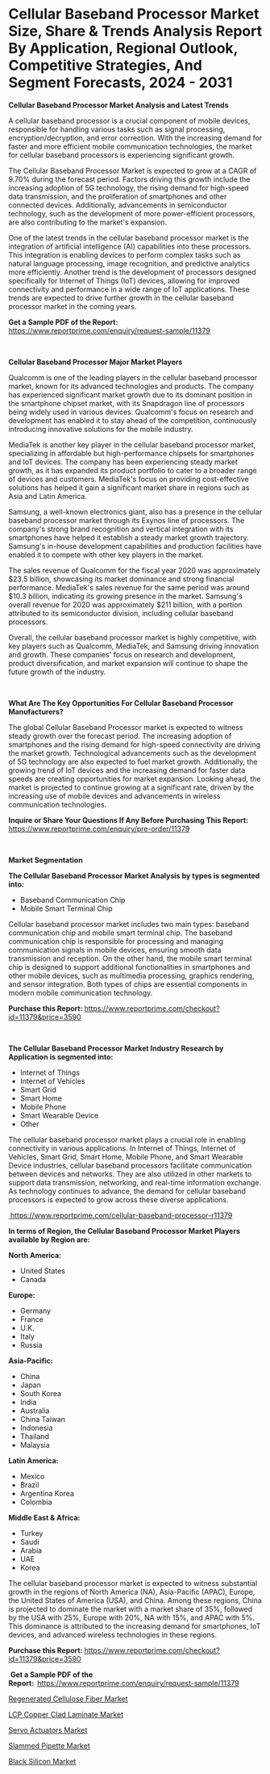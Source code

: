 <p><h1>Cellular Baseband Processor Market Size, Share & Trends Analysis Report By Application, Regional Outlook, Competitive Strategies, And Segment Forecasts, 2024 - 2031</h1></p><p><strong>Cellular Baseband Processor Market Analysis and Latest Trends</strong></p>
<p><p>A cellular baseband processor is a crucial component of mobile devices, responsible for handling various tasks such as signal processing, encryption/decryption, and error correction. With the increasing demand for faster and more efficient mobile communication technologies, the market for cellular baseband processors is experiencing significant growth.</p><p>The Cellular Baseband Processor Market is expected to grow at a CAGR of 9.70% during the forecast period. Factors driving this growth include the increasing adoption of 5G technology, the rising demand for high-speed data transmission, and the proliferation of smartphones and other connected devices. Additionally, advancements in semiconductor technology, such as the development of more power-efficient processors, are also contributing to the market's expansion.</p><p>One of the latest trends in the cellular baseband processor market is the integration of artificial intelligence (AI) capabilities into these processors. This integration is enabling devices to perform complex tasks such as natural language processing, image recognition, and predictive analytics more efficiently. Another trend is the development of processors designed specifically for Internet of Things (IoT) devices, allowing for improved connectivity and performance in a wide range of IoT applications. These trends are expected to drive further growth in the cellular baseband processor market in the coming years.</p></p>
<p><strong>Get a Sample PDF of the Report:&nbsp;</strong> <a href="https://www.reportprime.com/enquiry/request-sample/11379">https://www.reportprime.com/enquiry/request-sample/11379</a></p>
<p>&nbsp;</p>
<p><strong>Cellular Baseband Processor Major Market Players</strong></p>
<p><p>Qualcomm is one of the leading players in the cellular baseband processor market, known for its advanced technologies and products. The company has experienced significant market growth due to its dominant position in the smartphone chipset market, with its Snapdragon line of processors being widely used in various devices. Qualcomm's focus on research and development has enabled it to stay ahead of the competition, continuously introducing innovative solutions for the mobile industry.</p><p>MediaTek is another key player in the cellular baseband processor market, specializing in affordable but high-performance chipsets for smartphones and IoT devices. The company has been experiencing steady market growth, as it has expanded its product portfolio to cater to a broader range of devices and customers. MediaTek's focus on providing cost-effective solutions has helped it gain a significant market share in regions such as Asia and Latin America.</p><p>Samsung, a well-known electronics giant, also has a presence in the cellular baseband processor market through its Exynos line of processors. The company's strong brand recognition and vertical integration with its smartphones have helped it establish a steady market growth trajectory. Samsung's in-house development capabilities and production facilities have enabled it to compete with other key players in the market.</p><p>The sales revenue of Qualcomm for the fiscal year 2020 was approximately $23.5 billion, showcasing its market dominance and strong financial performance. MediaTek's sales revenue for the same period was around $10.3 billion, indicating its growing presence in the market. Samsung's overall revenue for 2020 was approximately $211 billion, with a portion attributed to its semiconductor division, including cellular baseband processors.</p><p>Overall, the cellular baseband processor market is highly competitive, with key players such as Qualcomm, MediaTek, and Samsung driving innovation and growth. These companies' focus on research and development, product diversification, and market expansion will continue to shape the future growth of the industry.</p></p>
<p>&nbsp;</p>
<p><strong>What Are The Key Opportunities For Cellular Baseband Processor Manufacturers?</strong></p>
<p><p>The global Cellular Baseband Processor market is expected to witness steady growth over the forecast period. The increasing adoption of smartphones and the rising demand for high-speed connectivity are driving the market growth. Technological advancements such as the development of 5G technology are also expected to fuel market growth. Additionally, the growing trend of IoT devices and the increasing demand for faster data speeds are creating opportunities for market expansion. Looking ahead, the market is projected to continue growing at a significant rate, driven by the increasing use of mobile devices and advancements in wireless communication technologies.</p></p>
<p><strong>Inquire or Share Your Questions If Any Before Purchasing This Report:</strong> <a href="https://www.reportprime.com/enquiry/pre-order/11379">https://www.reportprime.com/enquiry/pre-order/11379</a></p>
<p>&nbsp;</p>
<p><strong>Market Segmentation</strong></p>
<p><strong>The Cellular Baseband Processor Market Analysis by types is segmented into:</strong></p>
<p><ul><li>Baseband Communication Chip</li><li>Mobile Smart Terminal Chip</li></ul></p>
<p><p>Cellular baseband processor market includes two main types: baseband communication chip and mobile smart terminal chip. The baseband communication chip is responsible for processing and managing communication signals in mobile devices, ensuring smooth data transmission and reception. On the other hand, the mobile smart terminal chip is designed to support additional functionalities in smartphones and other mobile devices, such as multimedia processing, graphics rendering, and sensor integration. Both types of chips are essential components in modern mobile communication technology.</p></p>
<p><strong>Purchase this Report:&nbsp;</strong><a href="https://www.reportprime.com/checkout?id=11379&price=3590">https://www.reportprime.com/checkout?id=11379&price=3590</a></p>
<p>&nbsp;</p>
<p><strong>The Cellular Baseband Processor Market Industry Research by Application is segmented into:</strong></p>
<p><ul><li>Internet of Things</li><li>Internet of Vehicles</li><li>Smart Grid</li><li>Smart Home</li><li>Mobile Phone</li><li>Smart Wearable Device</li><li>Other</li></ul></p>
<p><p>The cellular baseband processor market plays a crucial role in enabling connectivity in various applications. In Internet of Things, Internet of Vehicles, Smart Grid, Smart Home, Mobile Phone, and Smart Wearable Device industries, cellular baseband processors facilitate communication between devices and networks. They are also utilized in other markets to support data transmission, networking, and real-time information exchange. As technology continues to advance, the demand for cellular baseband processors is expected to grow across these diverse applications.</p></p>
<p><a href="https://www.reportprime.com/cellular-baseband-processor-r11379">&nbsp;https://www.reportprime.com/cellular-baseband-processor-r11379</a></p>
<p><strong>In terms of Region, the Cellular Baseband Processor Market Players available by Region are:</strong></p>
<p>
    <p> <strong> North America: </strong>
        <ul>
            <li>United States</li>
            <li>Canada</li>
        </ul>
        </p> 
    <p> <strong> Europe: </strong>
        <ul>
            <li>Germany</li>
            <li>France</li>
            <li>U.K.</li>
            <li>Italy</li>
            <li>Russia</li>
        </ul>
        </p> 
    <p> <strong> Asia-Pacific: </strong>
        <ul>
            <li>China</li>
            <li>Japan</li>
            <li>South Korea</li>
            <li>India</li>
            <li>Australia</li>
            <li>China Taiwan</li>
            <li>Indonesia</li>
            <li>Thailand</li>
            <li>Malaysia</li>
        </ul>
        </p> 
    <p> <strong> Latin America: </strong>
        <ul>
            <li>Mexico</li>
            <li>Brazil</li>
            <li>Argentina Korea</li>
            <li>Colombia</li>
        </ul>
        </p> 
    <p> <strong> Middle East & Africa: </strong>
        <ul>
            <li>Turkey</li>
            <li>Saudi</li>
            <li>Arabia</li>
            <li>UAE</li>
            <li>Korea</li>
        </ul>
    </p>
    </p>
<p><p>The cellular baseband processor market is expected to witness substantial growth in the regions of North America (NA), Asia-Pacific (APAC), Europe, the United States of America (USA), and China. Among these regions, China is projected to dominate the market with a market share of 35%, followed by the USA with 25%, Europe with 20%, NA with 15%, and APAC with 5%. This dominance is attributed to the increasing demand for smartphones, IoT devices, and advanced wireless technologies in these regions.</p></p>
<p><strong>Purchase this Report: </strong><a href="https://www.reportprime.com/checkout?id=11379&price=3590">https://www.reportprime.com/checkout?id=11379&price=3590</a></p>
<p>&nbsp;<strong>Get a Sample PDF of the Report:&nbsp;&nbsp;</strong><a href="https://www.reportprime.com/enquiry/request-sample/11379">https://www.reportprime.com/enquiry/request-sample/11379</a></p>
<p><strong></strong></p>
<p><p><a href="https://www.linkedin.com/pulse/regenerated-cellulose-fiber-market-provides-comprehensive-analysis-iwjcf?trackingId=rDEUDZLk%2FMJSPpx%2B%2BgGh1w%3D%3D">Regenerated Cellulose Fiber Market</a></p><p><a href="https://natural-crush-b99.notion.site/LCP-Copper-Clad-Laminate-Market-Analysis-Its-CAGR-Market-Segmentation-and-Global-Industry-Overview-85c7462964bc40ef8abff82206e0dc92">LCP Copper Clad Laminate Market</a></p><p><a href="https://view.publitas.com/reportprime-1/servo-actuators-market-furnishes-information-on-market-share-market-trends-and-market-growth/">Servo Actuators Market</a></p><p><a href="https://github.com/RickHolmes3/Market-Research-Report-List-4/blob/main/slammed-pipette-market.md">Slammed Pipette Market</a></p><p><a href="https://www.linkedin.com/pulse/black-silicon-market-growth-trends-covid-19-impact-forecasts-5kdof?trackingId=h2Qz9zaAL1QJWM3bHOttCg%3D%3D">Black Silicon Market</a></p></p>